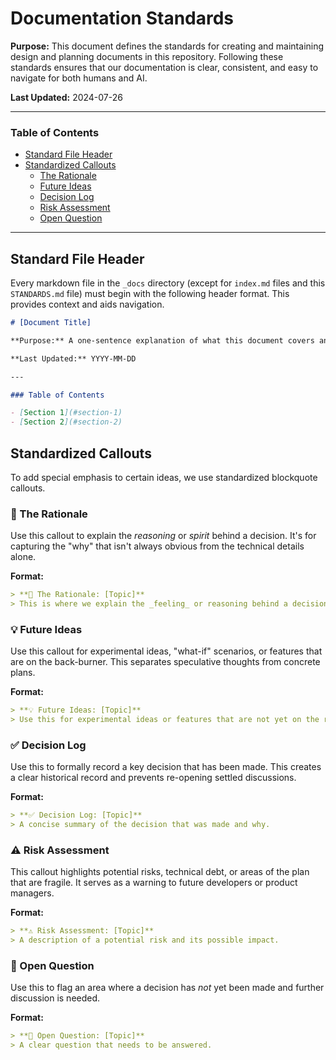 # Documentation Standards

**Purpose:** This document defines the standards for creating and maintaining design and planning documents in this repository. Following these standards ensures that our documentation is clear, consistent, and easy to navigate for both humans and AI.

**Last Updated:** 2024-07-26

---

### Table of Contents

- [Standard File Header](#standard-file-header)
- [Standardized Callouts](#standardized-callouts)
  - [The Rationale](#the-rationale)
  - [Future Ideas](#future-ideas)
  - [Decision Log](#decision-log)
  - [Risk Assessment](#risk-assessment)
  - [Open Question](#open-question)

---

## Standard File Header

Every markdown file in the `_docs` directory (except for `index.md` files and this `STANDARDS.md` file) must begin with the following header format. This provides context and aids navigation.

```markdown
# [Document Title]

**Purpose:** A one-sentence explanation of what this document covers and who should read it.

**Last Updated:** YYYY-MM-DD

---

### Table of Contents

- [Section 1](#section-1)
- [Section 2](#section-2)
```

## Standardized Callouts

To add special emphasis to certain ideas, we use standardized blockquote callouts.

### 🧠 The Rationale

Use this callout to explain the _reasoning_ or _spirit_ behind a decision. It's for capturing the "why" that isn't always obvious from the technical details alone.

**Format:**

```markdown
> **🧠 The Rationale: [Topic]**
> This is where we explain the _feeling_ or reasoning behind a decision.
```

### 💡 Future Ideas

Use this callout for experimental ideas, "what-if" scenarios, or features that are on the back-burner. This separates speculative thoughts from concrete plans.

**Format:**

```markdown
> **💡 Future Ideas: [Topic]**
> Use this for experimental ideas or features that are not yet on the roadmap.
```

### ✅ Decision Log

Use this to formally record a key decision that has been made. This creates a clear historical record and prevents re-opening settled discussions.

**Format:**

```markdown
> **✅ Decision Log: [Topic]**
> A concise summary of the decision that was made and why.
```

### ⚠️ Risk Assessment

This callout highlights potential risks, technical debt, or areas of the plan that are fragile. It serves as a warning to future developers or product managers.

**Format:**

```markdown
> **⚠️ Risk Assessment: [Topic]**
> A description of a potential risk and its possible impact.
```

### 🤔 Open Question

Use this to flag an area where a decision has _not_ yet been made and further discussion is needed.

**Format:**

```markdown
> **🤔 Open Question: [Topic]**
> A clear question that needs to be answered.
```
